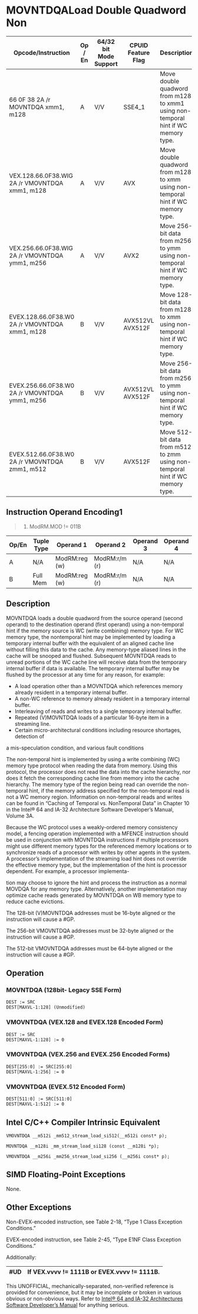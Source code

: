 # MOVNTDQA**Load Double Quadword Non**

| Opcode/Instruction                             | Op / En | 64/32 bit Mode Support | CPUID Feature Flag | Description                                                                       |
| ---------------------------------------------- | ------- | ---------------------- | ------------------ | --------------------------------------------------------------------------------- |
| 66 0F 38 2A /r MOVNTDQA xmm1, m128             | A       | V/V                    | SSE4_1             | Move double quadword from m128 to xmm1 using non-temporal hint if WC memory type. |
| VEX.128.66.0F38.WIG 2A /r VMOVNTDQA xmm1, m128 | A       | V/V                    | AVX                | Move double quadword from m128 to xmm using non-temporal hint if WC memory type.  |
| VEX.256.66.0F38.WIG 2A /r VMOVNTDQA ymm1, m256 | A       | V/V                    | AVX2               | Move 256-bit data from m256 to ymm using non-temporal hint if WC memory type.     |
| EVEX.128.66.0F38.W0 2A /r VMOVNTDQA xmm1, m128 | B       | V/V                    | AVX512VL AVX512F   | Move 128-bit data from m128 to xmm using non-temporal hint if WC memory type.     |
| EVEX.256.66.0F38.W0 2A /r VMOVNTDQA ymm1, m256 | B       | V/V                    | AVX512VL AVX512F   | Move 256-bit data from m256 to ymm using non-temporal hint if WC memory type.     |
| EVEX.512.66.0F38.W0 2A /r VMOVNTDQA zmm1, m512 | B       | V/V                    | AVX512F            | Move 512-bit data from m512 to zmm using non-temporal hint if WC memory type.     |

## Instruction Operand Encoding1

> 1. ModRM.MOD != 011B

| Op/En | Tuple Type | Operand 1     | Operand 2     | Operand 3 | Operand 4 |
| ----- | ---------- | ------------- | ------------- | --------- | --------- |
| A     | N/A        | ModRM:reg (w) | ModRM:r/m (r) | N/A       | N/A       |
| B     | Full Mem   | ModRM:reg (w) | ModRM:r/m (r) | N/A       | N/A       |

## Description

MOVNTDQA loads a double quadword from the source operand (second operand) to the destination operand (first operand) using a non-temporal hint if the memory source is WC (write combining) memory type. For WC memory type, the nontemporal hint may be implemented by loading a temporary internal buffer with the equivalent of an aligned cache line without filling this data to the cache. Any memory-type aliased lines in the cache will be snooped and flushed. Subsequent MOVNTDQA reads to unread portions of the WC cache line will receive data from the temporary internal buffer if data is available. The temporary internal buffer may be flushed by the processor at any time for any reason, for example:

- A load operation other than a MOVNTDQA which references memory already resident in a temporary internal buffer.
- A non-WC reference to memory already resident in a temporary internal buffer.
- Interleaving of reads and writes to a single temporary internal buffer.
- Repeated (V)MOVNTDQA loads of a particular 16-byte item in a streaming line.
- Certain micro-architectural conditions including resource shortages, detection of

a mis-speculation condition, and various fault conditions

The non-temporal hint is implemented by using a write combining (WC) memory type protocol when reading the data from memory. Using this protocol, the processor does not read the data into the cache hierarchy, nor does it fetch the corresponding cache line from memory into the cache hierarchy. The memory type of the region being read can override the non-temporal hint, if the memory address specified for the non-temporal read is not a WC memory region. Information on non-temporal reads and writes can be found in “Caching of Temporal vs. NonTemporal Data” in Chapter 10 in the Intel® 64 and IA-32 Architecture Software Developer’s Manual, Volume 3A.

Because the WC protocol uses a weakly-ordered memory consistency model, a fencing operation implemented with a MFENCE instruction should be used in conjunction with MOVNTDQA instructions if multiple processors might use different memory types for the referenced memory locations or to synchronize reads of a processor with writes by other agents in the system. A processor’s implementation of the streaming load hint does not override the effective memory type, but the implementation of the hint is processor dependent. For example, a processor implementa-

tion may choose to ignore the hint and process the instruction as a normal MOVDQA for any memory type. Alternatively, another implementation may optimize cache reads generated by MOVNTDQA on WB memory type to reduce cache evictions.

The 128-bit (V)MOVNTDQA addresses must be 16-byte aligned or the instruction will cause a #​​​​GP.

The 256-bit VMOVNTDQA addresses must be 32-byte aligned or the instruction will cause a #​​​​GP.

The 512-bit VMOVNTDQA addresses must be 64-byte aligned or the instruction will cause a #​​​​GP.

## Operation

### MOVNTDQA (128bit- Legacy SSE Form)

```
DEST := SRC
DEST[MAXVL-1:128] (Unmodified)

```

### VMOVNTDQA (VEX.128 and EVEX.128 Encoded Form)

```
DEST := SRC
DEST[MAXVL-1:128] := 0

```

### VMOVNTDQA (VEX.256 and EVEX.256 Encoded Forms)

```
DEST[255:0] := SRC[255:0]
DEST[MAXVL-1:256] := 0

```

### VMOVNTDQA (EVEX.512 Encoded Form)

```
DEST[511:0] := SRC[511:0]
DEST[MAXVL-1:512] := 0

```

## Intel C/C++ Compiler Intrinsic Equivalent

```
VMOVNTDQA __m512i _mm512_stream_load_si512(__m512i const* p);

```

```
MOVNTDQA __m128i _mm_stream_load_si128 (const __m128i *p);

```

```
VMOVNTDQA __m256i _mm256_stream_load_si256 (__m256i const* p);

```

## SIMD Floating-Point Exceptions

None.

## Other Exceptions

Non-EVEX-encoded instruction, see Table 2-18, “Type 1 Class Exception Conditions.”

EVEX-encoded instruction, see Table 2-45, “Type E1NF Class Exception Conditions.”

Additionally:

| #​​​UD | If VEX.vvvv != 1111B or EVEX.vvvv != 1111B. |
| ------ | ------------------------------------------- |

This UNOFFICIAL, mechanically-separated, non-verified reference is provided for convenience, but it may be
incomplete or broken in various obvious or non-obvious
ways. Refer to [Intel® 64 and IA-32 Architectures Software Developer’s Manual](https://software.intel.com/en-us/download/intel-64-and-ia-32-architectures-sdm-combined-volumes-1-2a-2b-2c-2d-3a-3b-3c-3d-and-4) for anything serious.
